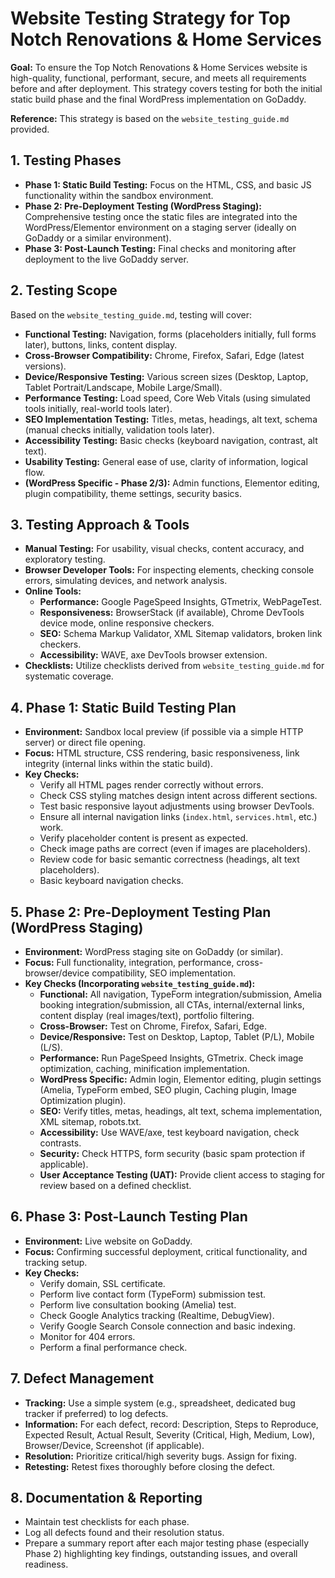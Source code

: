 # Website Testing Strategy for Top Notch Renovations & Home Services

**Goal:** To ensure the Top Notch Renovations & Home Services website is high-quality, functional, performant, secure, and meets all requirements before and after deployment. This strategy covers testing for both the initial static build phase and the final WordPress implementation on GoDaddy.

**Reference:** This strategy is based on the `website_testing_guide.md` provided.

## 1. Testing Phases

*   **Phase 1: Static Build Testing:** Focus on the HTML, CSS, and basic JS functionality within the sandbox environment.
*   **Phase 2: Pre-Deployment Testing (WordPress Staging):** Comprehensive testing once the static files are integrated into the WordPress/Elementor environment on a staging server (ideally on GoDaddy or a similar environment).
*   **Phase 3: Post-Launch Testing:** Final checks and monitoring after deployment to the live GoDaddy server.

## 2. Testing Scope

Based on the `website_testing_guide.md`, testing will cover:

*   **Functional Testing:** Navigation, forms (placeholders initially, full forms later), buttons, links, content display.
*   **Cross-Browser Compatibility:** Chrome, Firefox, Safari, Edge (latest versions).
*   **Device/Responsive Testing:** Various screen sizes (Desktop, Laptop, Tablet Portrait/Landscape, Mobile Large/Small).
*   **Performance Testing:** Load speed, Core Web Vitals (using simulated tools initially, real-world tools later).
*   **SEO Implementation Testing:** Titles, metas, headings, alt text, schema (manual checks initially, validation tools later).
*   **Accessibility Testing:** Basic checks (keyboard navigation, contrast, alt text).
*   **Usability Testing:** General ease of use, clarity of information, logical flow.
*   **(WordPress Specific - Phase 2/3):** Admin functions, Elementor editing, plugin compatibility, theme settings, security basics.

## 3. Testing Approach & Tools

*   **Manual Testing:** For usability, visual checks, content accuracy, and exploratory testing.
*   **Browser Developer Tools:** For inspecting elements, checking console errors, simulating devices, and network analysis.
*   **Online Tools:**
    *   **Performance:** Google PageSpeed Insights, GTmetrix, WebPageTest.
    *   **Responsiveness:** BrowserStack (if available), Chrome DevTools device mode, online responsive checkers.
    *   **SEO:** Schema Markup Validator, XML Sitemap validators, broken link checkers.
    *   **Accessibility:** WAVE, axe DevTools browser extension.
*   **Checklists:** Utilize checklists derived from `website_testing_guide.md` for systematic coverage.

## 4. Phase 1: Static Build Testing Plan

*   **Environment:** Sandbox local preview (if possible via a simple HTTP server) or direct file opening.
*   **Focus:** HTML structure, CSS rendering, basic responsiveness, link integrity (internal links within the static build).
*   **Key Checks:**
    *   Verify all HTML pages render correctly without errors.
    *   Check CSS styling matches design intent across different sections.
    *   Test basic responsive layout adjustments using browser DevTools.
    *   Ensure all internal navigation links (`index.html`, `services.html`, etc.) work.
    *   Verify placeholder content is present as expected.
    *   Check image paths are correct (even if images are placeholders).
    *   Review code for basic semantic correctness (headings, alt text placeholders).
    *   Basic keyboard navigation checks.

## 5. Phase 2: Pre-Deployment Testing Plan (WordPress Staging)

*   **Environment:** WordPress staging site on GoDaddy (or similar).
*   **Focus:** Full functionality, integration, performance, cross-browser/device compatibility, SEO implementation.
*   **Key Checks (Incorporating `website_testing_guide.md`):**
    *   **Functional:** All navigation, TypeForm integration/submission, Amelia booking integration/submission, all CTAs, internal/external links, content display (real images/text), portfolio filtering.
    *   **Cross-Browser:** Test on Chrome, Firefox, Safari, Edge.
    *   **Device/Responsive:** Test on Desktop, Laptop, Tablet (P/L), Mobile (L/S).
    *   **Performance:** Run PageSpeed Insights, GTmetrix. Check image optimization, caching, minification implementation.
    *   **WordPress Specific:** Admin login, Elementor editing, plugin settings (Amelia, TypeForm embed, SEO plugin, Caching plugin, Image Optimization plugin).
    *   **SEO:** Verify titles, metas, headings, alt text, schema implementation, XML sitemap, robots.txt.
    *   **Accessibility:** Use WAVE/axe, test keyboard navigation, check contrasts.
    *   **Security:** Check HTTPS, form security (basic spam protection if applicable).
    *   **User Acceptance Testing (UAT):** Provide client access to staging for review based on a defined checklist.

## 6. Phase 3: Post-Launch Testing Plan

*   **Environment:** Live website on GoDaddy.
*   **Focus:** Confirming successful deployment, critical functionality, and tracking setup.
*   **Key Checks:**
    *   Verify domain, SSL certificate.
    *   Perform live contact form (TypeForm) submission test.
    *   Perform live consultation booking (Amelia) test.
    *   Check Google Analytics tracking (Realtime, DebugView).
    *   Verify Google Search Console connection and basic indexing.
    *   Monitor for 404 errors.
    *   Perform a final performance check.

## 7. Defect Management

*   **Tracking:** Use a simple system (e.g., spreadsheet, dedicated bug tracker if preferred) to log defects.
*   **Information:** For each defect, record: Description, Steps to Reproduce, Expected Result, Actual Result, Severity (Critical, High, Medium, Low), Browser/Device, Screenshot (if applicable).
*   **Resolution:** Prioritize critical/high severity bugs. Assign for fixing.
*   **Retesting:** Retest fixes thoroughly before closing the defect.

## 8. Documentation & Reporting

*   Maintain test checklists for each phase.
*   Log all defects found and their resolution status.
*   Prepare a summary report after each major testing phase (especially Phase 2) highlighting key findings, outstanding issues, and overall readiness.

